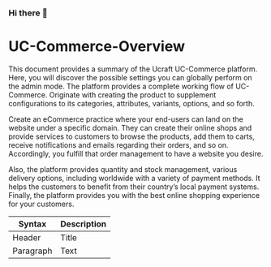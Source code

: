 ### Hi there 👋

# UC-Commerce-Overview
 <p> This document provides a summary
 of the Ucraft UC-Commerce platform. Here, 
 you will discover the possible settings you can globally perform on the admin mode. The platform provides a complete working flow of UC-Commerce. Originate with creating the product to supplement configurations to its categories, attributes, variants, options, and so forth. </p>

Create an eCommerce practice where your end-users can land on the website under a specific domain. They can create their online shops and provide services to customers to browse the products, add them to carts, receive notifications and emails regarding their orders, and so on. Accordingly, you fulfill that order management to have a website you desire.

Also, the platform provides quantity and stock management, various delivery options, including worldwide with a variety of payment methods. It helps the customers to benefit from their country’s local payment systems. Finally, the platform provides you with the best online shopping experience for your customers.

| Syntax      | Description |
| ----------- | ----------- |
| Header      | Title       |
| Paragraph   | Text        |

